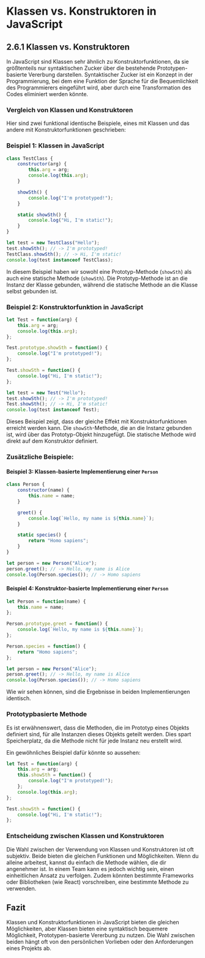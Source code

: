 
# Klassen vs. Konstruktoren in JavaScript

## 2.6.1 Klassen vs. Konstruktoren
In JavaScript sind Klassen sehr ähnlich zu Konstruktorfunktionen, da sie größtenteils nur syntaktischen Zucker über die bestehende Prototypen-basierte Vererbung darstellen. Syntaktischer Zucker ist ein Konzept in der Programmierung, bei dem eine Funktion der Sprache für die Bequemlichkeit des Programmierers eingeführt wird, aber durch eine Transformation des Codes eliminiert werden könnte.

### Vergleich von Klassen und Konstruktoren
Hier sind zwei funktional identische Beispiele, eines mit Klassen und das andere mit Konstruktorfunktionen geschrieben:

### Beispiel 1: Klassen in JavaScript
```javascript
class TestClass {
    constructor(arg) {
        this.arg = arg;
        console.log(this.arg);
    }

    showSth() {
        console.log("I'm prototyped!");
    }

    static showSth() {
        console.log("Hi, I'm static!");
    }
}

let test = new TestClass("Hello");
test.showSth(); // -> I'm prototyped!
TestClass.showSth(); // -> Hi, I'm static!
console.log(test instanceof TestClass);
```

In diesem Beispiel haben wir sowohl eine Prototyp-Methode (`showSth`) als auch eine statische Methode (`showSth`). Die Prototyp-Methode ist an die Instanz der Klasse gebunden, während die statische Methode an die Klasse selbst gebunden ist.

### Beispiel 2: Konstruktorfunktion in JavaScript
```javascript
let Test = function(arg) {
    this.arg = arg;
    console.log(this.arg);
};

Test.prototype.showSth = function() {
    console.log("I'm prototyped!");
};

Test.showSth = function() {
    console.log("Hi, I'm static!");
};

let test = new Test("Hello");
test.showSth(); // -> I'm prototyped!
Test.showSth(); // -> Hi, I'm static!
console.log(test instanceof Test);
```

Dieses Beispiel zeigt, dass der gleiche Effekt mit Konstruktorfunktionen erreicht werden kann. Die `showSth`-Methode, die an die Instanz gebunden ist, wird über das Prototyp-Objekt hinzugefügt. Die statische Methode wird direkt auf dem Konstruktor definiert.

### Zusätzliche Beispiele:

#### Beispiel 3: Klassen-basierte Implementierung einer `Person`
```javascript
class Person {
    constructor(name) {
        this.name = name;
    }

    greet() {
        console.log(`Hello, my name is ${this.name}`);
    }

    static species() {
        return "Homo sapiens";
    }
}

let person = new Person("Alice");
person.greet(); // -> Hello, my name is Alice
console.log(Person.species()); // -> Homo sapiens
```

#### Beispiel 4: Konstruktor-basierte Implementierung einer `Person`
```javascript
let Person = function(name) {
    this.name = name;
};

Person.prototype.greet = function() {
    console.log(`Hello, my name is ${this.name}`);
};

Person.species = function() {
    return "Homo sapiens";
};

let person = new Person("Alice");
person.greet(); // -> Hello, my name is Alice
console.log(Person.species()); // -> Homo sapiens
```

Wie wir sehen können, sind die Ergebnisse in beiden Implementierungen identisch.

### Prototypbasierte Methode
Es ist erwähnenswert, dass die Methoden, die im Prototyp eines Objekts definiert sind, für alle Instanzen dieses Objekts geteilt werden. Dies spart Speicherplatz, da die Methode nicht für jede Instanz neu erstellt wird.

Ein gewöhnliches Beispiel dafür könnte so aussehen:

```javascript
let Test = function(arg) {
    this.arg = arg;
    this.showSth = function() {
        console.log("I'm prototyped!");
    };
    console.log(this.arg);
};

Test.showSth = function() {
    console.log("Hi, I'm static!");
};
```

### Entscheidung zwischen Klassen und Konstruktoren
Die Wahl zwischen der Verwendung von Klassen und Konstruktoren ist oft subjektiv. Beide bieten die gleichen Funktionen und Möglichkeiten. Wenn du alleine arbeitest, kannst du einfach die Methode wählen, die dir angenehmer ist. In einem Team kann es jedoch wichtig sein, einen einheitlichen Ansatz zu verfolgen. Zudem könnten bestimmte Frameworks oder Bibliotheken (wie React) vorschreiben, eine bestimmte Methode zu verwenden.

## Fazit
Klassen und Konstruktorfunktionen in JavaScript bieten die gleichen Möglichkeiten, aber Klassen bieten eine syntaktisch bequemere Möglichkeit, Prototypen-basierte Vererbung zu nutzen. Die Wahl zwischen beiden hängt oft von den persönlichen Vorlieben oder den Anforderungen eines Projekts ab.

